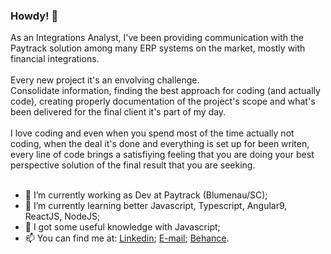 ### Howdy! 👋

As an Integrations Analyst, I've been providing communication with the Paytrack solution among many ERP systems on the market, mostly with financial integrations.<br><br>
Every new project it's an envolving challenge.<br>
Consolidate information, finding the best approach for coding (and actually code), creating properly documentation of the project's scope and what's been delivered for the final client it's part of my day.<br>
<br>
I love coding and even when you spend most of the time actually not coding, when the deal it's done and everything is set up for been writen, every line of code brings a satisfiying feeling that you are doing your best perspective solution of the final result that you are seeking.<br>
<br>

- 🔭 I’m currently working as Dev at Paytrack (Blumenau/SC);
- 🌱 I’m currently learning better Javascript, Typescript, Angular9, ReactJS, NodeJS; 
- 💬 I got some useful knowledge with Javascript;
- 📫 You can find me at:
[Linkedin](https://www.linkedin.com/in/gabriel-felipe-werner-4738ba104/);
[E-mail](mailto:gabriel_gfw@hotmail.com);
[Behance](https://www.behance.net/gabrielfw).
